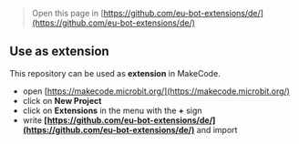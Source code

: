 
> Open this page in [https://github.com/eu-bot-extensions/de/](https://github.com/eu-bot-extensions/de/)

## Use as extension

This repository can be used as **extension** in MakeCode.

* open [https://makecode.microbit.org/](https://makecode.microbit.org/)
* click on **New Project**
* click on **Extensions** in the menu with the **+** sign
* write **[https://github.com/eu-bot-extensions/de/](https://github.com/eu-bot-extensions/de/)** and import
